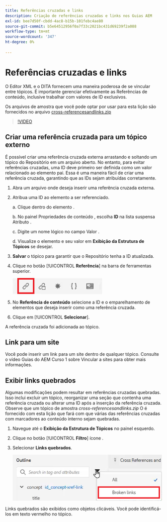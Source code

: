 ```yaml
---
title: Referências cruzadas e links
description: Criação de referências cruzadas e links nos Guias AEM
exl-id: bee7d50f-cbdd-4ac8-b15b-101febc4ae80
source-git-commit: b5e64512956f0a7f33c2021bc431d69239f2a088
workflow-type: tm+mt
source-wordcount: '347'
ht-degree: 0%

---
```


# Referências cruzadas e links

O Editor XML e o DITA fornecem uma maneira poderosa de se vincular entre tópicos. É importante gerenciar efetivamente as Referências de conteúdo, inclusive trabalhar com valores de ID exclusivos.

Os arquivos de amostra que você pode optar por usar para esta lição são fornecidos no arquivo
[cross-referencesandlinks.zip](assets/crossreferencesandlinks.zip)

>[!VIDEO](https://video.tv.adobe.com/v/342764)

## Criar uma referência cruzada para um tópico externo

É possível criar uma referência cruzada externa arrastando e soltando um tópico do Repositório em um arquivo aberto. No entanto, para evitar referências cruzadas, uma ID deve primeiro ser definida como um valor relacionado ao elemento pai. Essa é uma maneira fácil de criar uma referência cruzada, garantindo que as IDs sejam atribuídas corretamente.

1. Abra um arquivo onde deseja inserir uma referência cruzada externa.

2. Atribua uma ID ao elemento a ser referenciado.

   a. Clique dentro do elemento .

   b. No painel Propriedades de conteúdo , escolha **ID** na lista suspensa Atributo .

   c. Digite um nome lógico no campo Valor .

   d. Visualize o elemento e seu valor em **Exibição da Estrutura de Tópicos** se desejar.

3. **Salvar** o tópico para garantir que o Repositório tenha a ID atualizada.

4. Clique no botão [!UICONTROL **Referência**] na barra de ferramentas superior.

   ![Barra de ferramentas](images/lesson-7/references-icon.png)

5. No **Referência de conteúdo** selecione a ID e o emparelhamento de elementos que deseja inserir como uma referência cruzada.

6. Clique em [!UICONTROL **Selecionar**].

A referência cruzada foi adicionada ao tópico.

## Link para um site

Você pode inserir um link para um site dentro de qualquer tópico. Consulte o vídeo Guias do AEM Curso 1 sobre Vincular a sites para obter mais informações.


## Exibir links quebrados

Algumas modificações podem resultar em referências cruzadas quebradas. Isso inclui excluir um tópico, reorganizar uma seção que contenha uma referência cruzada ou alterar uma ID após a inserção da referência cruzada. Observe que um tópico de amostra _cross-referencesandlinks.zip_ O é fornecido com esta lição que fará com que várias das referências cruzadas com marcadores ao conteúdo interno sejam quebradas.

1. Navegue até o **Exibição da Estrutura de Tópicos** no painel esquerdo.

2. Clique no botão [!UICONTROL **Filtro**] ícone .

3. Selecionar **Links quebrados**.

   ![Lista suspensa de filtros](images/lesson-7/broken-links.png)

Links quebrados são exibidos como objetos clicáveis. Você pode identificá-los em texto vermelho no tópico.
